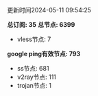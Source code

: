 更新时间2024-05-11 09:54:25

**总订阅: 35**
**总节点: 6399**
- vless节点: 7

**google ping有效节点: 793**
- ss节点: 681
- v2ray节点: 111
- trojan节点: 1
